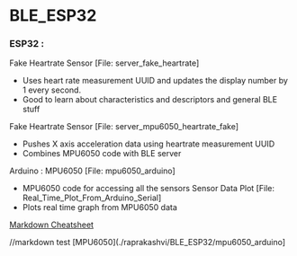 # BLE_ESP32

### ESP32 : 

  Fake Heartrate Sensor [File: server_fake_heartrate]
  - Uses heart rate measurement UUID and updates the display number by 1 every second. 
  - Good to learn about characteristics and descriptors and general BLE stuff
  
  Fake Heartrate Sensor [File: server_mpu6050_heartrate_fake]
  - Pushes X axis acceleration data using heartrate measurement UUID
  - Combines MPU6050 code with BLE server
  
Arduino : 
  MPU6050 [File: mpu6050_arduino]
  - MPU6050 code for accessing all the sensors
  Sensor Data Plot [File: Real_Time_Plot_From_Arduino_Serial]
  - Plots real time graph from MPU6050 data
  
 
 [Markdown Cheatsheet](https://github.com/adam-p/markdown-here/wiki/Markdown-Cheatsheet)
 
 //markdown test
 [MPU6050](./raprakashvi/BLE_ESP32/mpu6050_arduino]
